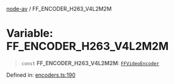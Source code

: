 [node-av](../globals.md) / FF\_ENCODER\_H263\_V4L2M2M

# Variable: FF\_ENCODER\_H263\_V4L2M2M

> `const` **FF\_ENCODER\_H263\_V4L2M2M**: [`FFVideoEncoder`](../type-aliases/FFVideoEncoder.md)

Defined in: [encoders.ts:190](https://github.com/seydx/av/blob/f8631fc881b394300b1479f511d55cf1c370a87f/src/constants/encoders.ts#L190)
